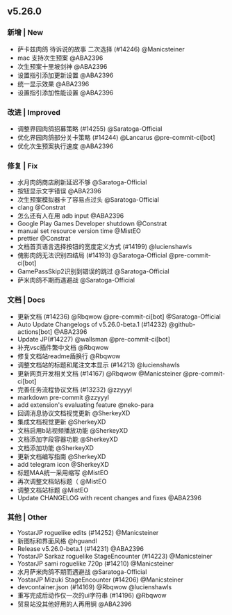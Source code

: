 ## v5.26.0

### 新增 | New

* 萨卡兹肉鸽 待诉说的故事 二次选择 (#14246) @Manicsteiner
* mac 支持次生预案 @ABA2396
* 次生预案十里坡剑神 @ABA2396
* 设置指引添加更新设置 @ABA2396
* 统一显示效果 @ABA2396
* 设置指引添加性能设置 @ABA2396

### 改进 | Improved

* 调整界园肉鸽招募策略 (#14255) @Saratoga-Official
* 优化界园肉鸽部分关卡策略 (#14244) @Lancarus @pre-commit-ci[bot]
* 优化次生预案执行速度 @ABA2396

### 修复 | Fix

* 水月肉鸽商店刷新延迟不够 @Saratoga-Official
* 按钮显示文字错误 @ABA2396
* 次生预案模拟器卡了容易点过头 @Saratoga-Official
* clang @Constrat
* 怎么还有人在用 adb input @ABA2396
* Google Play Games Developer shutdown @Constrat
* manual set resource version time @MistEO
* prettier @Constrat
* 文档首页语言选择按钮的宽度定义方式 (#14199) @lucienshawls
* 傀影肉鸽无法识别四结局 (#14193) @Saratoga-Official @pre-commit-ci[bot]
* GamePassSkip2识别到错误的跳过 @Saratoga-Official
* 萨米肉鸽不期而遇避战 @Saratoga-Official

### 文档 | Docs

* 更新文档 (#14236) @Rbqwow @pre-commit-ci[bot] @Saratoga-Official
* Auto Update Changelogs of v5.26.0-beta.1 (#14232) @github-actions[bot] @ABA2396
* Update JP(#14227) @wallsman @pre-commit-ci[bot]
* 补充vsc插件繁中文档 @Rbqwow
* 修复文档站readme盾换行 @Rbqwow
* 调整文档站的标题和尾注文本显示 (#14213) @lucienshawls
* 更新网页开发相关文档 (#14167) @Rbqwow @Manicsteiner @pre-commit-ci[bot]
* 完善任务流程协议文档 (#13232) @zzyyyl
* markdown pre-commit @zzyyyl
* add extension's evaluating feature @neko-para
* 回调消息协议文档视觉更新 @SherkeyXD
* 集成文档视觉更新 @SherkeyXD
* 文档启用b站视频播放功能 @SherkeyXD
* 文档添加字段容器功能 @SherkeyXD
* 文档添加功能 @SherkeyXD
* 更新文档编写指南 @SherkeyXD
* add telegram icon @SherkeyXD
* 标题MAA统一采用缩写 @MistEO
* 再次调整文档站标题（ @MistEO
* 调整文档站标题 @MistEO
* Update CHANGELOG with recent changes and fixes @ABA2396

### 其他 | Other

* YostarJP roguelike edits (#14252) @Manicsteiner
* 新图标和界面风格 @hguandl
* Release v5.26.0-beta.1 (#14231) @ABA2396
* YostarJP Sarkaz roguelike StageEncounter (#14223) @Manicsteiner
* YostarJP sami roguelike 720p (#14210) @Manicsteiner
* 水月萨米肉鸽不期而遇避战 @Saratoga-Official
* YostarJP Mizuki StageEncounter (#14206) @Manicsteiner
* devcontainer.json (#14169) @Rbqwow @lucienshawls
* 重写完成后动作仅一次的ui字符串 (#14196) @Rbqwow
* 贸易站没其他好用的人再用锏 @ABA2396
